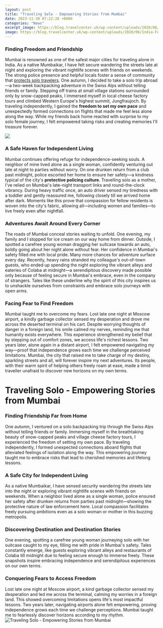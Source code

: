 ```yaml
---
layout: post
title: "Traveling Solo - Empowering Stories from Mumbai"
date: 2023-11-30 07:22:28 +0000
categories: "News"
excerpt_image: https://blog.travelcenter.uk/wp-content/uploads/2020/06/India-Featured-Image-960x640.jpg
image: https://blog.travelcenter.uk/wp-content/uploads/2020/06/India-Featured-Image-960x640.jpg
---
```


### Finding Freedom and Friendship 
Mumbai is renowned as one of the safest major cities for traveling alone in India. As a native Mumbaikar, I have felt secure wandering the streets late at night and exploring the vibrant nightlife scenes with friends on weekends. The strong police presence and helpful locals foster a sense of community that [protects solo travelers](https://elviaje.github.io/2024-01-09-los-bellos-paisajes-y-la-gente-acogedora-de-burkina-faso/). 
One autumn, I decided to take a solo trip abroad—a two-week backpacking adventure in the Swiss Alps without telling friends or family. Stepping off trains at small village stations surrounded only by snow-capped peaks, I immersed myself in local cheese factory tours and climbed Western Europe's highest summit, Jungfraujoch. By traveling independently, I gained the **freedom to set my own pace** and unexpectedly formed connections on flights that made me feel less alone along the way. While my friends back home reacted with surprise to my solo female journey, I felt empowered taking risks and creating memories I'll treasure forever.

![](https://i.pinimg.com/originals/4d/f1/c2/4df1c2e27fe5360966590d6400111990.jpg)
### A Safe Haven for Independent Living 
Mumbai continues offering refuge for independence-seeking souls. A neighbor of mine lived alone as a single woman, confidently venturing out late at night to parties without worry. On one drunken return from a club past midnight, police escorted her home to ensure her safety—a kindness typical of the city's **protective policing culture**. 
Travelling solo as a mother, I've relied on Mumbai's late-night transport links and round-the-clock vibrancy. During heavy traffic once, an auto driver sensed my tiredness with a toddler and gently reassured me, following closely till we arrived home after dark. Moments like this prove that compassion for fellow residents is woven into the city's fabric, allowing all—including women and families—to live freely even after nightfall.
### Adventures Await Around Every Corner  
The roads of Mumbai conceal stories waiting to unfold. One evening, my family and I stopped for ice cream on our way home from dinner. Outside, I spotted a carefree young woman dragging her suitcase towards an auto, boldly going about her night alone without fear. Her confidence in Mumbai's safety filled me with local pride. 
Many more chances for adventure surface every day. Recently, heavy rains stranded my colleague's out-of-town guests, who ended up spending the night exploring the vibrant alleys and eateries of Colaba at midnight—a serendipitous discovery made possible only because of feeling secure in Mumbai's embrace, even in the company of strangers. Tales like these underline why the spirit of this city inspires us to unshackle ourselves from constraints and embrace solo journeys with open arms.
### Facing Fear to Find Freedom
Mumbai taught me to overcome my fears. Lost late one night at Moscow airport, a kindly garbage collector sensed my desperation and drove me across the deserted terminal on his cart. Despite worrying thoughts of danger in a foreign land, his smile calmed my nerves, reminding me that humanity exists everywhere. 
This experience strengthened my belief that by stepping out of comfort zones, we access life's richest lessons. Two years later, alone again in a distant airport, I felt empowered navigating my way—proof that independence grows each time we challenge perceived limitations. Mumbai, the city that raised me to take charge of my destiny, sparkling streets and all, will forever inspire my next adventures. Its people, with their warm spirit of helping others freely roam at ease, made a timid traveller unafraid to discover new horizons on my own terms.
# Traveling Solo - Empowering Stories from Mumbai
### Finding Friendship Far from Home
One autumn, I ventured on a solo backpacking trip through the Swiss Alps without telling friends or family. Immersing myself in the breathtaking beauty of snow-capped peaks and village cheese factory tours, I experienced the freedom of setting my own pace. By traveling independently, I formed unexpected connections aboard flights that alleviated feelings of isolation along the way. This empowering journey taught me to embrace risks that lead to cherished memories and lifelong lessons.  
### A Safe City for Independent Living  
As a native Mumbaikar, I have sensed security wandering the streets late into the night or exploring vibrant nightlife scenes with friends on weekends. When a neighbor lived alone as a single woman, police ensured her safety after drunken returns from parties past midnight—showing the protective nature of law enforcement here. Local compassion facilitates freely pursuing ambitions even as a solo woman or mother in this buzzing metropolis.
### Discovering Destination and Destination Stories
One evening, spotting a carefree young woman journeying solo with her suitcase caught to my eye, filling me with pride in Mumbai's safety. Tales constantly emerge, like guests exploring vibrant alleys and restaurants of Colaba till midnight due to feeling secure enough to immerse freely. These snapshots inspire embracing independence and serendipitous experiences on our own terms.
### Conquering Fears to Access Freedom  
Lost late one night at Moscow airport, a kind garbage collector sensed my desperation and led me across the terminal, calming my worries in a foreign land. This showed overcoming limitations opens life's most impactful lessons. Two years later, navigating airports alone felt empowering, proving independence grows each time we challenge perceptions. Mumbai taught me to fearlessly discover horizons according to my rhythm.
![Traveling Solo - Empowering Stories from Mumbai](https://blog.travelcenter.uk/wp-content/uploads/2020/06/India-Featured-Image-960x640.jpg)